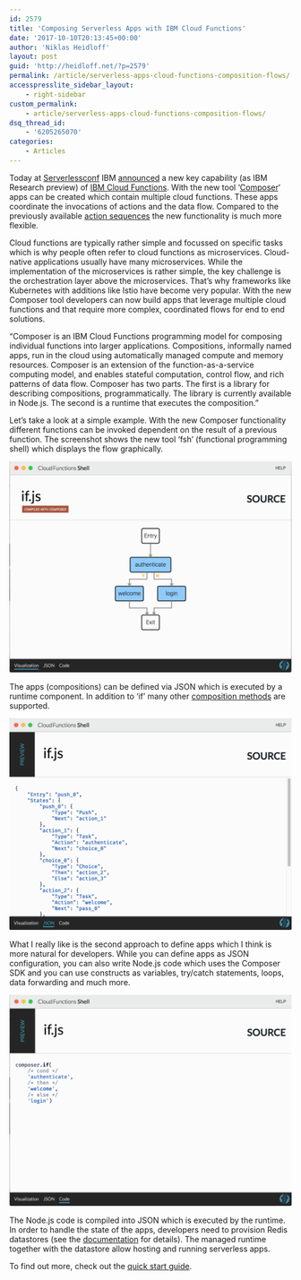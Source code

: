```yaml
---
id: 2579
title: 'Composing Serverless Apps with IBM Cloud Functions'
date: '2017-10-10T20:13:45+00:00'
author: 'Niklas Heidloff'
layout: post
guid: 'http://heidloff.net/?p=2579'
permalink: /article/serverless-apps-cloud-functions-composition-flows/
accesspresslite_sidebar_layout:
    - right-sidebar
custom_permalink:
    - article/serverless-apps-cloud-functions-composition-flows/
dsq_thread_id:
    - '6205265070'
categories:
    - Articles
---
```


Today at [Serverlessconf](https://nyc.serverlessconf.io/) IBM [announced](https://www.ibm.com/blogs/bluemix/2017/10/serverless-composition-ibm-cloud-functions/) a new key capability (as IBM Research preview) of [IBM Cloud Functions](https://console.bluemix.net/docs/openwhisk/index.html#getting-started-with-cloud-functions). With the new tool ‘[Composer](https://github.com/ibm-functions/composer)‘ apps can be created which contain multiple cloud functions. These apps coordinate the invocations of actions and the data flow. Compared to the previously available [action sequences](https://console.bluemix.net/docs//openwhisk/openwhisk_actions.html#openwhisk_create_action_sequence) the new functionality is much more flexible.

Cloud functions are typically rather simple and focussed on specific tasks which is why people often refer to cloud functions as microservices. Cloud-native applications usually have many microservices. While the implementation of the microservices is rather simple, the key challenge is the orchestration layer above the microservices. That’s why frameworks like Kubernetes with additions like Istio have become very popular. With the new Composer tool developers can now build apps that leverage multiple cloud functions and that require more complex, coordinated flows for end to end solutions.

“Composer is an IBM Cloud Functions programming model for composing individual functions into larger applications. Compositions, informally named apps, run in the cloud using automatically managed compute and memory resources. Composer is an extension of the function-as-a-service computing model, and enables stateful computation, control flow, and rich patterns of data flow. Composer has two parts. The first is a library for describing compositions, programmatically. The library is currently available in Node.js. The second is a runtime that executes the composition.”

Let’s take a look at a simple example. With the new Composer functionality different functions can be invoked dependent on the result of a previous function. The screenshot shows the new tool ‘fsh’ (functional programming shell) which displays the flow graphically.

![image](/assets/img/2017/10/cloud-functions-compose1.png)

The apps (compositions) can be defined via JSON which is executed by a runtime component. In addition to ‘if’ many other [composition methods](https://github.com/ibm-functions/composer/tree/master/docs#compositions-by-example) are supported.

![image](/assets/img/2017/10/cloud-functions-compose3.png)

What I really like is the second approach to define apps which I think is more natural for developers. While you can define apps as JSON configuration, you can also write Node.js code which uses the Composer SDK and you can use constructs as variables, try/catch statements, loops, data forwarding and much more.

![image](/assets/img/2017/10/cloud-functions-compose2.png)

The Node.js code is compiled into JSON which is executed by the runtime. In order to handle the state of the apps, developers need to provision Redis datastores (see the [documentation](https://github.com/ibm-functions/composer/tree/master/docs#before-you-run-your-first-app) for details). The managed runtime together with the datastore allow hosting and running serverless apps.

To find out more, check out the [quick start guide](https://github.com/ibm-functions/composer/tree/master/docs#programming-shell-quick-start).
